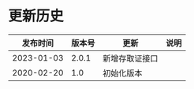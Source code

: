 # 更新历史 #
| 发布时间   | 版本号 | 更新       | 说明 |
| ---------- | ------ | ---------- | ---- |
| 2023-01-03 | 2.0.1 | 新增存取证接口 | |
| 2020-02-20 | 1.0    | 初始化版本 |      |